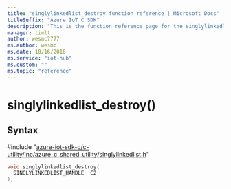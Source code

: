 ```yaml
---                             
title: "singlylinkedlist_destroy function reference | Microsoft Docs" 
titleSuffix: "Azure IoT C SDK"            
description: "This is the function reference page for the singlylinkedlist_destroy() function in the Azure IoT C SDK. This SDK is used with Azure IoT Hub and Azure IoT Hub Device Provisioning Service"            
manager: timlt                 
author: wesmc7777              
ms.author: wesmc               
ms.date: 10/16/2018                    
ms.service: "iot-hub"             
ms.custom: ""                
ms.topic: "reference"        
---                            
```


# singlylinkedlist_destroy()

## Syntax

\#include "[azure-iot-sdk-c/c-utility/inc/azure_c_shared_utility/singlylinkedlist.h](../singlylinkedlist-h.md)"  
```C
void singlylinkedlist_destroy(
  SINGLYLINKEDLIST_HANDLE  C2
);
```


